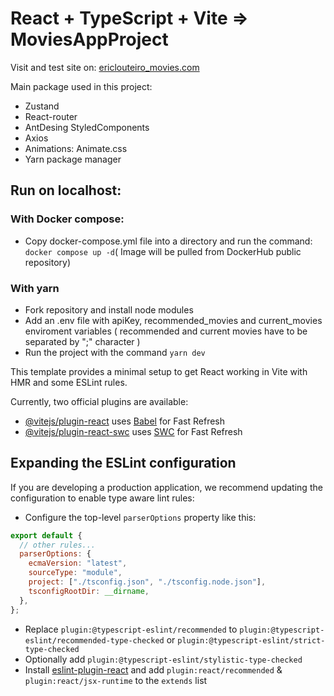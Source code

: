 # React + TypeScript + Vite => MoviesAppProject

Visit and test site on: [ericlouteiro_movies.com](https://react-movies-app-9pff.onrender.com/)

Main package used in this project:

- Zustand
- React-router
- AntDesing StyledComponents
- Axios
- Animations: Animate.css
- Yarn package manager

## Run on localhost:

### With Docker compose:

- Copy docker-compose.yml file into a directory and run the command: `docker compose up -d`( Image will be pulled from DockerHub public repository)

### With yarn

- Fork repository and install node modules
- Add an .env file with apiKey, recommended_movies and current_movies enviroment variables ( recommended and current movies have to be separated by ";" character )
- Run the project with the command `yarn dev`

This template provides a minimal setup to get React working in Vite with HMR and some ESLint rules.

Currently, two official plugins are available:

- [@vitejs/plugin-react](https://github.com/vitejs/vite-plugin-react/blob/main/packages/plugin-react/README.md) uses [Babel](https://babeljs.io/) for Fast Refresh
- [@vitejs/plugin-react-swc](https://github.com/vitejs/vite-plugin-react-swc) uses [SWC](https://swc.rs/) for Fast Refresh

## Expanding the ESLint configuration

If you are developing a production application, we recommend updating the configuration to enable type aware lint rules:

- Configure the top-level `parserOptions` property like this:

```js
export default {
  // other rules...
  parserOptions: {
    ecmaVersion: "latest",
    sourceType: "module",
    project: ["./tsconfig.json", "./tsconfig.node.json"],
    tsconfigRootDir: __dirname,
  },
};
```

- Replace `plugin:@typescript-eslint/recommended` to `plugin:@typescript-eslint/recommended-type-checked` or `plugin:@typescript-eslint/strict-type-checked`
- Optionally add `plugin:@typescript-eslint/stylistic-type-checked`
- Install [eslint-plugin-react](https://github.com/jsx-eslint/eslint-plugin-react) and add `plugin:react/recommended` & `plugin:react/jsx-runtime` to the `extends` list

